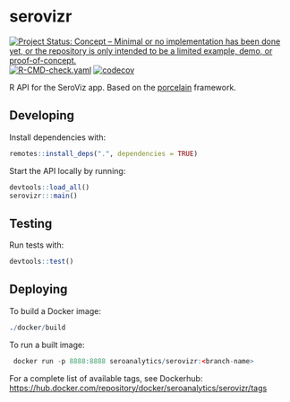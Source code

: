 # serovizr

<!-- badges: start -->
[![Project Status: Concept – Minimal or no implementation has been done yet, or the repository is only intended to be a limited example, demo, or proof-of-concept.](https://www.repostatus.org/badges/latest/concept.svg)](https://www.repostatus.org/#concept)
[![R-CMD-check.yaml](https://github.com/seroanalytics/serovizr/actions/workflows/R-CMD-check.yaml/badge.svg)](https://github.com/seroanalytics/serovizr/actions/workflows/R-CMD-check.yaml)
[![codecov](https://codecov.io/gh/seroanalytics/serovizr/graph/badge.svg?token=oFACWrbYep)](https://codecov.io/gh/seroanalytics/serovizr)
<!-- badges: end -->

R API for the SeroViz app. Based on the [porcelain](https://github.com/reside-ic/porcelain) framework.

## Developing
Install dependencies with:

```r
remotes::install_deps(".", dependencies = TRUE)
```

Start the API locally by running:

```r
devtools::load_all()
serovizr:::main()
```

## Testing
Run tests with:

```r
devtools::test()
```

## Deploying

To build a Docker image:

``` r
./docker/build
```

To run a built image:

``` r
 docker run -p 8888:8888 seroanalytics/serovizr:<branch-name>
```

For a complete list of available tags, see Dockerhub: 
https://hub.docker.com/repository/docker/seroanalytics/serovizr/tags
